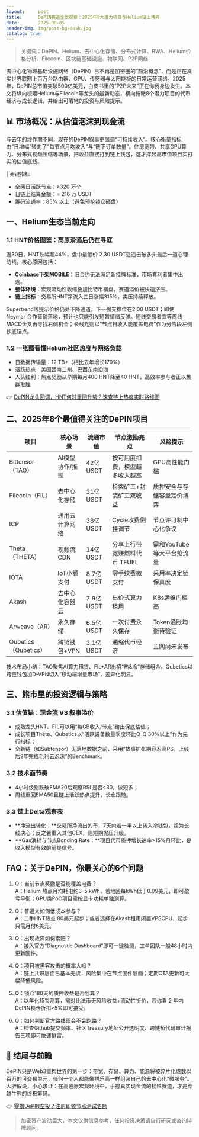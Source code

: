 ```yaml
---
layout:     post
title:      DePIN赛道全景观察：2025年8大潜力项目与Helium链上博弈
date:       2025-09-05
header-img: img/post-bg-desk.jpg
catalog: true
---
```


> 关键词：DePIN、Helium、去中心化存储、分布式计算、RWA、Helium价格分析、Filecoin、区块链基础设施、物联网、P2P网络

去中心化物理基础设施网络（DePIN）已不再是加密圈的“前沿概念”，而是正在真实世界联网上百万台路由器、GPU、传感器与太阳能板的日常运营网络。2025年，DePIN总市值突破500亿美元，白皮书里的“P2P未来”正在你我身边发生。本文将纵向梳理Helium与Filecoin等龙头的最新动态，横向俯瞰8个潜力项目的代币经济与成长逻辑，并给出可落地的投资与风险提示。

## 📊 市场概况：从估值泡沫到现金流
与去年的炒作期不同，现在的DePIN叙事更强调“可持续收入”。核心衡量指标由“日增幅”转向了“每节点月均收入”与“链下订单数量”。住房宽带、共享GPU算力、分布式视频压缩等场景，把收益直接打到链上钱包，这才撑起高市值项目实打实的估值底线。

| 关键指标
- 全网日活跃节点：>320 万个  
- 日链上结算金额：≈ 216 万 USDT  
- 筹码流通率：85% 以上（避免预挖锁仓砸盘）  

## 一、Helium生态当前走向

### 1.1 HNT价格图鉴：高原滑落后仍在寻底
近30日，HNT跌幅超44%，盘中最低价 2.30 USDT遥遥击破多头最后一道心理防线。核心原因包括：
- **Coinbase下架MOBILE**：旧合约无法满足新挂牌标准，市场套利者集中出逃。  
- **整体环境**：宏观流动性收缩叠加比特币横盘，赛道溢价被快速挤压。  
- **链上指标**：交易所HNT净流入三日涨幅315%，卖压持续释放。

Supertrend线提示价格仍处下降通道，下一强支撑位在2.00 USDT；即使 Neymar 合作营销落地，预计也只能引发短暂情绪反弹。短线交易者宜等周线MACD金叉再寻找右侧机会；长线党则以“节点日收入能覆盖电费”作为分阶段左侧抄底锚点。

### 1.2 一张图看懂Helium社区热度与网络负载
- 日数据传输量：12 TB+（相比去年增长170%）  
- 活跃热点：美国西南三州、巴西东南沿海  
- 人头红利：热点奖励从早期每月400 HNT降至40 HNT，高效率参与者正以集群取胜

👉 [DePIN龙头回调，HNT何时重回升势？速查链上热度实时路线图](https://okxdog.com/)

## 二、2025年8个最值得关注的DePIN项目

| 项目 | 核心场景 | 流通市值 | 节点激励亮点 | 风险提示
|---|---|---|---|---
Bittensor（TAO） | AI模型协作/推理 | 42亿 USDT | 按可用度扣费，模型越多收入越高 | GPU高性能门槛
Filecoin（FIL） | 去中心化存储 | 31亿 USDT | 检索矿工+封装矿工双收益 | 质押安全与存储容量定价博弈
ICP | 通用云计算网络 | 38亿 USDT | Cycle收费倒挂调节 | 节点许可制中心化争议
Theta（THETA） | 视频流CDN | 14亿 USDT | 分享上行带宽赚燃料代币 TFUEL | 需和YouTube等大平台抢流量
IOTA | IoT小额支付 | 8.7亿 USDT | 零手续费微支付 | 采用率决定链保真度
Akash | 去中心化容器云 | 7.9亿 USDT | 出价式算力租用 | K8s运维门槛高
Arweave（AR） | 永久存储 | 6.5亿 USDT | 一次付费永久保存 | Token通胀均衡待验证
Qubetics（Qubetics） | 跨链钱包+VPN | 3.1亿 USDT | 通缩代币经济 | 主网尚未发布

技术布局小结：TAO聚焦AI算力租赁、FIL+AR出招“热&冷”存储组合，Qubetics以跨链钱包加D-VPN切入“移动端增量市场”，差异化明显。

## 三、熊市里的投资逻辑与策略

### 3.1 估值锚：现金流 VS 叙事溢价
- 成熟龙头HNT、FIL可以用“每GB收入/节点”给出保底估值；  
- 成长项目Theta、Qubetics以“活跃设备数量季度环比Q-Q 30%以上”作为先行指标；  
- 全新链（如Subtensor）无落地数据之前，采用“故事扩张期容忍高PS，上线后2年完成毛利去泡沫”的Benchmark。

### 3.2 技术面节奏  
- 4小时级别跌破EMA20后观察RSI 是否<30，做短多；  
- 周线重回EMA50且链上活跃热点提升，长仓跟随。  

### 3.3 链上Delta观察表
- **净流出转化：**交易所净流出的币，7天内若一半以上转入冷钱包，视为长线决心；反之若重入其他CEX，则短期抛压升级。  
- **Gas消耗与节点Bonding Rate：**项目代币质押增长速率>15%月环比，是收入模型有效的前提信号。  

## FAQ：关于DePIN，你最关心的6个问题
1. Q：当前节点奖励是否能覆盖电费？  
   A：Helium 热点月均耗电约3–5 kWh，若地区每kWh低于0.09美元，即可盈亏平衡；GPU类PoC项目需按显卡功耗单独测算。

2. Q：普通人如何低成本参与？  
   A：二手HNT热点 80美元起步；或者选择在Akash租用闲置VPSCPU，起步只需月付6美元。

3. Q：出现故障如何索赔？  
   A：接入官方“Diagnostic Dashboard”即可一键检测，工单团队一般48小时内更新固件。

4. Q：项目被黑客攻击的概率大吗？  
   A：链上共识层面已基本无虞，风险集中在节点固件层面；定期OTA更新可大幅降低风险。

5. Q：锁仓180天的质押收益是否划算？  
   A：以年化15%测算，需对比法币无风险收益+流动性折价，若你看 2 年内DePIN锁仓折扣>5%即可接受。

6. Q：如何判断官方路线图会不会跑路？  
   A：检查Github提交频率、社区Treasury地址公开透明度、跨链桥代码审计报告三项即可快速排雷。

## 🏁 结尾与前瞻
DePIN只是Web3重构世界的第一步：带宽、存储、算力、能源将被碎片化成数以百万的可交易单元，任何一个人都能像拼乐高一样组装自己的去中心化“微服务”。大胆假设，小心求证：在高通胀宏观环境中，手握真实现金流的韧性赛道，才是穿越牛熊的终极筹码。

👉 [零撸DePIN空投？注册即领节点测试名额](https://okxdog.com/)

> 加密资产波动巨大，本文仅供信息参考，任何投资决策请自行研究或咨询持牌顾问。